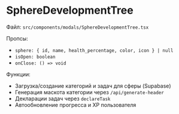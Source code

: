 # SphereDevelopmentTree

Файл: `src/components/modals/SphereDevelopmentTree.tsx`

Пропсы:
- `sphere: { id, name, health_percentage, color, icon } | null`
- `isOpen: boolean`
- `onClose: () => void`

Функции:
- Загрузка/создание категорий и задач для сферы (Supabase)
- Генерация маскота категории через `/api/generate-header`
- Декларации задач через `declareTask`
- Автообновление прогресса и XP пользователя